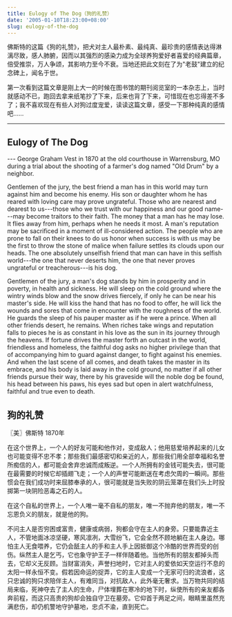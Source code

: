 ```yaml
---
title: Eulogy of The Dog（狗的礼赞）
date: '2005-01-10T18:23:00+08:00'
slug: eulogy-of-the-dog
---
```


佛斯特的这篇《狗的礼赞》，把犬对主人最朴素、最纯真、最珍贵的感情表达得淋漓尽致，感人肺腑，因而以其强烈的感染力成为全球养狗爱好者喜爱的经典篇章，倍受推崇，万人争颂，其影响力至今不衰。当地还把此文刻在了为"老鼓"建立的纪念碑上，闻名于世。

第一次看到这篇文章是刚上大一的时候在图书馆的期刊阅览室的一本杂志上，当时就感动不已，跑回去拿来纸笔抄了下来，后来也背了下来，可惜现在也忘得差不多了；我不喜欢现在有些人对狗过度宠爱，读读这篇文章，感受一下那种纯真的感情吧……

---

## Eulogy of The Dog

--- George Graham Vest in 1870 at the old courthouse in Warrensburg, MO during a trial about the shooting of a farmer's dog named "Old Drum" by a neighbor. 

Gentlemen of the jury, the best friend a man has in this world may turn against him and become his enemy. His son or daughter whom he has reared with loving care may prove ungrateful. Those who are nearest and dearest to us---those who we trust with our happiness and our good name---may become traitors to their faith. The money that a man has he may lose. It flies away from him, perhaps when he needs it most. A man's reputation may be sacrificed in a moment of ill-considered action. The people who are prone to fall on their knees to do us honor when success is with us may be the first to throw the stone of malice when failure settles its clouds upon our heads. The one absolutely unselfish friend that man can have in this selfish world---the one that never deserts him, the one that never proves ungrateful or treacherous---is his dog. 

Gentlemen of the jury, a man's dog stands by him in prosperity and in poverty, in health and sickness. He will sleep on the cold ground where the wintry winds blow and the snow drives fiercely, if only he can be near his master's side. He will kiss the hand that has no food to offer, he will lick the wounds and sores that come in encounter with the roughness of the world. He guards the sleep of his pauper master as if he were a prince. When all other friends desert, he remains. When riches take wings and reputation falls to pieces he is as constant in his love as the sun in its journey through the heavens. If fortune drives the master forth an outcast in the world, friendless and homeless, the faithful dog asks no higher privilege than that of accompanying him to guard against danger, to fight against his enemies. And when the last scene of all comes, and death takes the master in its embrace, and his body is laid away in the cold ground, no matter if all other friends pursue their way, there by his graveside will the noble dog be found, his head between his paws, his eyes sad but open in alert watchfulness, faithful and true even to death.

## 狗的礼赞

〖美〗佛斯特 1870年

在这个世界上，一个人的好友可能和他作对，变成敌人；他用慈爱培养起来的儿女也可能变得不忠不孝；那些我们最感密切和亲近的人，那些我们用全部幸福和名誉所痴信的人，都可能会舍弃忠诚而成叛逆。一个人所拥有的金钱可能失去，很可能在最需要的时候它却插翅飞走；一个人的声誉可能断送在考虑欠周的一瞬间。那些惯会在我们成功时来屈膝奉承的人，很可能就是当失败的阴云笼罩在我们头上时投掷第一块阴险恶毒之石的人。 

在这个自私的世界上，一个人唯一毫不自私的朋友，唯一不抛弃他的朋友，唯一不忘恩负义的朋友，就是他的狗。 

不问主人是否穷困或富贵，健康或病弱，狗都会守在主人的身旁。只要能靠近主人，不管地面冰凉坚硬，寒风凛冽，大雪纷飞，它会全然不顾地躺在主人身边。哪怕主人无食喂养，它仍会舐主人的手和主人手上因抵御这个冷酷的世界而受的创伤。纵然主人是乞丐，它也象守护王子一样伴随着他。当他所有的朋友都掉头而去，它却义无反顾。当财富消失，声誉扫地时，它对主人的爱依如天空运行不息的太阳一样永恒不变。假若因命运的捉弄，它的主人变成一个无家可归的流浪者，这只忠诚的狗只求陪伴主人，有难同当，对抗敌人，此外毫无奢求。当万物共同的结局来临，死神夺去了主人的生命，尸体埋葬在寒冷的地下时，纵使所有的亲友都各奔前程，而这只高贵的狗却会独自守卫在墓旁。它仰首于两足之间，眼睛里虽然充满悲伤，却仍机警地守护墓地，忠贞不渝，直到死亡。 
